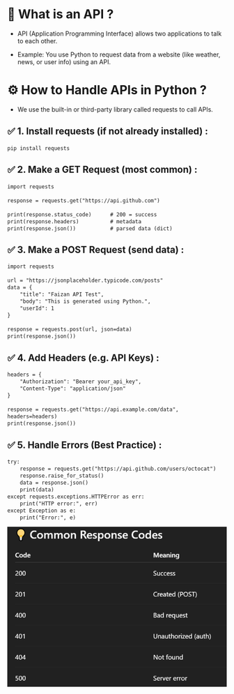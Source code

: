 # 🔌 What is an API ?
- API (Application Programming Interface) allows two applications to talk to each other.

- Example: You use Python to request data from a website (like weather, news, or user info) using an API.

# ⚙️ How to Handle APIs in Python ?
- We use the built-in or third-party library called requests to call APIs.

## ✅ 1. Install requests (if not already installed) :
```
pip install requests

```

## ✅ 2. Make a GET Request (most common) :
```
import requests

response = requests.get("https://api.github.com")

print(response.status_code)      # 200 = success
print(response.headers)          # metadata
print(response.json())           # parsed data (dict)

```

## ✅ 3. Make a POST Request (send data) :
```
import requests

url = "https://jsonplaceholder.typicode.com/posts"
data = {
    "title": "Faizan API Test",
    "body": "This is generated using Python.",
    "userId": 1
}

response = requests.post(url, json=data)
print(response.json())
```

## ✅ 4. Add Headers (e.g. API Keys) :
```
headers = {
    "Authorization": "Bearer your_api_key",
    "Content-Type": "application/json"
}

response = requests.get("https://api.example.com/data", headers=headers)
print(response.json())
```

## ✅ 5. Handle Errors (Best Practice) :
```
try:
    response = requests.get("https://api.github.com/users/octocat")
    response.raise_for_status()
    data = response.json()
    print(data)
except requests.exceptions.HTTPError as err:
    print("HTTP error:", err)
except Exception as e:
    print("Error:", e)

```

![](assets/Response_code.png)

